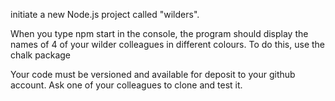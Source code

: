 initiate a new Node.js project called "wilders".

When you type npm start in the console, the program should display the names of 4 of your wilder colleagues in different colours. 
To do this, use the chalk package 

Your code must be versioned and available for deposit to your github account. Ask one of your colleagues to clone and test it.
